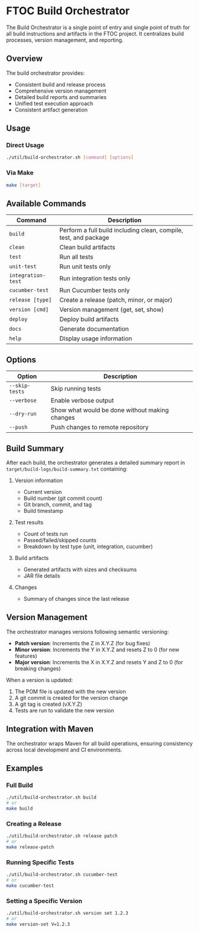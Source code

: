# FTOC Build Orchestrator

The Build Orchestrator is a single point of entry and single point of truth for all build instructions and artifacts in the FTOC project. It centralizes build processes, version management, and reporting.

## Overview

The build orchestrator provides:

- Consistent build and release process
- Comprehensive version management
- Detailed build reports and summaries
- Unified test execution approach
- Consistent artifact generation

## Usage

### Direct Usage

```bash
./util/build-orchestrator.sh [command] [options]
```

### Via Make

```bash
make [target]
```

## Available Commands

| Command | Description |
|---------|-------------|
| `build` | Perform a full build including clean, compile, test, and package |
| `clean` | Clean build artifacts |
| `test` | Run all tests |
| `unit-test` | Run unit tests only |
| `integration-test` | Run integration tests only |
| `cucumber-test` | Run Cucumber tests only |
| `release [type]` | Create a release (patch, minor, or major) |
| `version [cmd]` | Version management (get, set, show) |
| `deploy` | Deploy build artifacts |
| `docs` | Generate documentation |
| `help` | Display usage information |

## Options

| Option | Description |
|--------|-------------|
| `--skip-tests` | Skip running tests |
| `--verbose` | Enable verbose output |
| `--dry-run` | Show what would be done without making changes |
| `--push` | Push changes to remote repository |

## Build Summary

After each build, the orchestrator generates a detailed summary report in `target/build-logs/build-summary.txt` containing:

1. Version information
   - Current version
   - Build number (git commit count)
   - Git branch, commit, and tag
   - Build timestamp

2. Test results
   - Count of tests run
   - Passed/failed/skipped counts
   - Breakdown by test type (unit, integration, cucumber)

3. Build artifacts
   - Generated artifacts with sizes and checksums
   - JAR file details

4. Changes
   - Summary of changes since the last release

## Version Management

The orchestrator manages versions following semantic versioning:

- **Patch version**: Increments the Z in X.Y.Z (for bug fixes)
- **Minor version**: Increments the Y in X.Y.Z and resets Z to 0 (for new features)
- **Major version**: Increments the X in X.Y.Z and resets Y and Z to 0 (for breaking changes)

When a version is updated:
1. The POM file is updated with the new version
2. A git commit is created for the version change
3. A git tag is created (vX.Y.Z)
4. Tests are run to validate the new version

## Integration with Maven

The orchestrator wraps Maven for all build operations, ensuring consistency across local development and CI environments.

## Examples

### Full Build

```bash
./util/build-orchestrator.sh build
# or
make build
```

### Creating a Release

```bash
./util/build-orchestrator.sh release patch
# or
make release-patch
```

### Running Specific Tests

```bash
./util/build-orchestrator.sh cucumber-test
# or
make cucumber-test
```

### Setting a Specific Version

```bash
./util/build-orchestrator.sh version set 1.2.3
# or
make version-set V=1.2.3
```